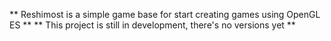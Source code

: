 

** Reshimost is a simple game base for start creating games using OpenGL ES **
** This project is still in development, there's no versions yet **
